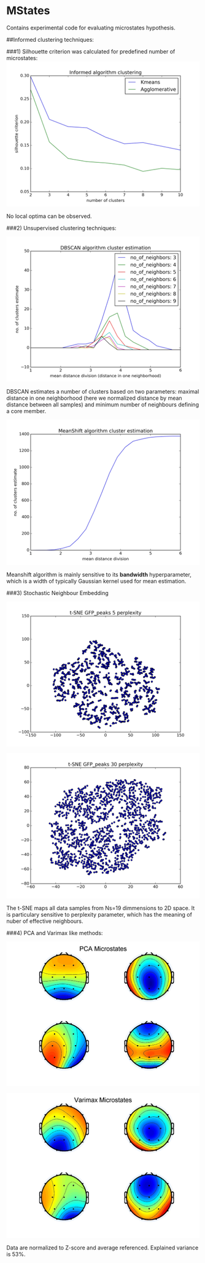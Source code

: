 # MStates

Contains experimental code for evaluating microstates hypothesis.

##Informed clustering techniques:

###1) Silhouette criterion was calculated for predefined number of microstates:
![Informed](https://github.com/VlastaKoudelka/MStates/blob/master/Results/Informed_algorithms.jpeg)

No local optima can be observed.

###2) Unsupervised clustering techniques:

![Dbscan](https://github.com/VlastaKoudelka/MStates/blob/master/Results/dbscan_no_clst.jpeg)

DBSCAN estimates a number of clusters based on two parameters: maximal distance in one neighborhood (here we normalized distance by mean distance between all samples) and minimum number of neighbours defining a core member.

![Meanshift](https://github.com/VlastaKoudelka/MStates/blob/master/Results/MeanShift_no_clst.jpeg)

Meanshift algorithm is mainly sensitive to its **bandwidth** hyperparameter, which is a width of typically Gaussian kernel used for mean estimation.

###3) Stochastic Neighbour Embedding

![lowperplexity](https://github.com/VlastaKoudelka/MStates/blob/master/Results/t-SNE%20GFP_peaks_perp_5.jpeg)

![highperplexity](https://github.com/VlastaKoudelka/MStates/blob/master/Results/t-SNE%20GFP_peaks_perplexity30.jpeg)

The t-SNE maps all data samples from Ns=19 dimmensions to 2D space. It is particulary sensitive to perplexity parameter, which has the meaning of nuber of effective neighbours.

###4) PCA and Varimax like methods:

![Pca](https://github.com/VlastaKoudelka/MStates/blob/master/Results/pca.jpg)

![Varimax](https://github.com/VlastaKoudelka/MStates/blob/master/Results/varimax.jpg)

Data are normalized to Z-score and average referenced. Explained variance is 53%.
